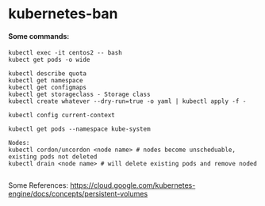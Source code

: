 # kubernetes-ban

#### Some commands:
```
kubectl exec -it centos2 -- bash
kubect get pods -o wide

kubectl describe quota
kubectl get namespace
kubectl get configmaps
kubectl get storageclass - Storage class
kubectl create whatever --dry-run=true -o yaml | kubectl apply -f -

kubectl config current-context

kubectl get pods --namespace kube-system

Nodes:
kubectl cordon/uncordon <node name> # nodes become unscheduable, existing pods not deleted
kubectl drain <node name> # will delete existing pods and remove noded


```

Some References:
https://cloud.google.com/kubernetes-engine/docs/concepts/persistent-volumes
